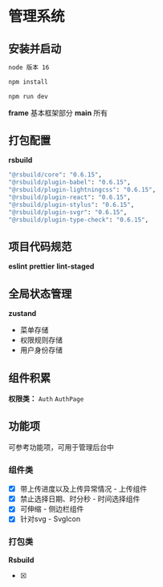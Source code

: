 # 管理系统

## 安装并启动

```bash
node 版本 16

npm install

npm run dev
```

**frame** 基本框架部分
**main** 所有

## 打包配置

**rsbuild**

```bash
"@rsbuild/core": "0.6.15",
"@rsbuild/plugin-babel": "0.6.15",
"@rsbuild/plugin-lightningcss": "0.6.15",
"@rsbuild/plugin-react": "0.6.15",
"@rsbuild/plugin-stylus": "0.6.15",
"@rsbuild/plugin-svgr": "0.6.15",
"@rsbuild/plugin-type-check": "0.6.15",
```

## 项目代码规范

**eslint**  **prettier** **lint-staged**


## 全局状态管理

**zustand**

- 菜单存储
- 权限规则存储
- 用户身份存储


## 组件积累

**权限类：**  `Auth`  `AuthPage`


## 功能项

可参考功能项，可用于管理后台中

### 组件类

- [x] 带上传进度以及上传异常情况 - 上传组件
- [x] 禁止选择日期、时分秒 - 时间选择组件
- [x] 可伸缩 - 侧边栏组件
- [x] 针对svg - SvgIcon

### 打包类

**Rsbuild**

- [x] 
